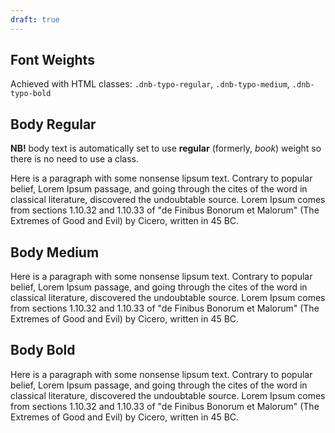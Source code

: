 ```yaml
---
draft: true
---
```


## Font Weights

Achieved with HTML classes: `.dnb-typo-regular`, `.dnb-typo-medium`, `.dnb-typo-bold`

## Body Regular

**NB!** body text is automatically set to use **regular** (formerly, _book_) weight so there is
no need to use a class.

<div className="typography-box">
  <p className="dnb-typo-regular">
    Here is a paragraph with some nonsense lipsum text. Contrary to
    popular belief, Lorem Ipsum passage, and going through the cites of
    the word in classical literature, discovered the undoubtable
    source. Lorem Ipsum comes from sections 1.10.32 and 1.10.33 of
    "de Finibus Bonorum et Malorum" (The Extremes of Good and
    Evil) by Cicero, written in 45 BC.
  </p>
</div>

## Body Medium

<div className="typography-box">
  <p className="dnb-typo-medium">
    Here is a paragraph with some nonsense lipsum text. Contrary to
    popular belief, Lorem Ipsum passage, and going through the cites of
    the word in classical literature, discovered the undoubtable
    source. Lorem Ipsum comes from sections 1.10.32 and 1.10.33 of
    "de Finibus Bonorum et Malorum" (The Extremes of Good and
    Evil) by Cicero, written in 45 BC.
  </p>
</div>

## Body Bold

<div className="typography-box">
  <p className="dnb-typo-bold">
    Here is a paragraph with some nonsense lipsum text. Contrary to
    popular belief, Lorem Ipsum passage, and going through the cites of
    the word in classical literature, discovered the undoubtable
    source. Lorem Ipsum comes from sections 1.10.32 and 1.10.33 of
    "de Finibus Bonorum et Malorum" (The Extremes of Good and
    Evil) by Cicero, written in 45 BC.
  </p>
</div>
